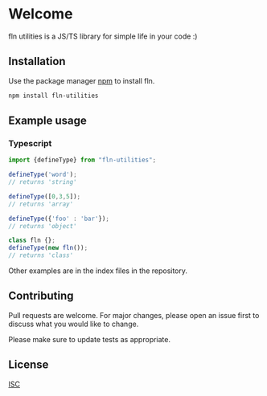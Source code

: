 # Welcome

fln utilities is a JS/TS library for simple life in your code :)

## Installation

Use the package manager [npm](https://docs.npmjs.com/downloading-and-installing-packages-locally) to install fln.

```bash
npm install fln-utilities
```

## Example usage

### Typescript
```typescript
import {defineType} from "fln-utilities";

defineType('word');
// returns 'string'

defineType([0,3,5]);
// returns 'array'

defineType({'foo' : 'bar'});
// returns 'object'

class fln {};
defineType(new fln());
// returns 'class'
```

Other examples are in the index files in the repository.

## Contributing
Pull requests are welcome. For major changes, please open an issue first to discuss what you would like to change.

Please make sure to update tests as appropriate.

## License
[ISC](https://choosealicense.com/licenses/isc/)
